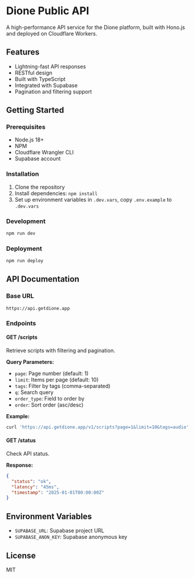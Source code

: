 # Dione Public API

A high-performance API service for the Dione platform, built with Hono.js and deployed on Cloudflare Workers.

## Features

- Lightning-fast API responses
- RESTful design
- Built with TypeScript
- Integrated with Supabase
- Pagination and filtering support

## Getting Started

### Prerequisites

- Node.js 18+
- NPM
- Cloudflare Wrangler CLI
- Supabase account

### Installation

1. Clone the repository
2. Install dependencies: `npm install`
3. Set up environment variables in `.dev.vars`, copy `.env.example` to `.dev.vars`

### Development

```bash
npm run dev
```

### Deployment

```bash
npm run deploy
```

## API Documentation

### Base URL
```
https://api.getdione.app
```

### Endpoints

#### GET /scripts

Retrieve scripts with filtering and pagination.

**Query Parameters:**
- `page`: Page number (default: 1)
- `limit`: Items per page (default: 10)
- `tags`: Filter by tags (comma-separated)
- `q`: Search query
- `order_type`: Field to order by
- `order`: Sort order (asc/desc)

**Example:**
```bash
curl 'https://api.getdione.app/v1/scripts?page=1&limit=10&tags=audio'
```

#### GET /status

Check API status.

**Response:**
```json
{
  "status": "ok",
  "latency": "45ms",
  "timestamp": "2025-01-01T00:00:00Z"
}
```

## Environment Variables

- `SUPABASE_URL`: Supabase project URL
- `SUPABASE_ANON_KEY`: Supabase anonymous key

## License

MIT